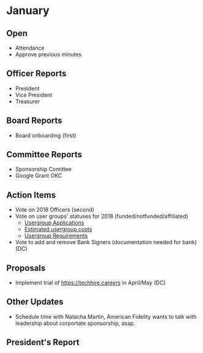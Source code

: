 # January

## Open
* Attendance
* Approve previous minutes

## Officer Reports
* President
* Vice President
* Treasurer

## Board Reports
- Board onboarding (first)
## Committee Reports
- Sponsorship Comittee
- Google Grant OKC
## Action Items
- Vote on 2018 Officers (second)
- Vote on user groups' statuses for 2018 (funded/notfunded/affiliated)
  - [Usergroup Applications](https://techlahoma.github.io/ug-application-view/index.html)
  - [Estimated usergroup costs](https://docs.google.com/spreadsheets/d/10ZW7bfrScUZ5ySXaujKUQswQMO0zF0ub0b03vA3QL9w/edit?usp=sharing)
  - [Usergroup Requirements](https://docs.google.com/document/d/1iBe3xdtfa6YdHQEJevtFv8chIlybSucCSqhHvXI5oIw/edit?usp=sharing)
- Vote to add and remove Bank Signers (documentation needed for bank) (DC)

## Proposals
- Implement trial of https://techhire.careers in April/May (DC)

## Other Updates
- Schedule time with Natacha Martin, American Fidelity wants to talk with leadership about corportate sponsorship, asap.
## President's Report 
